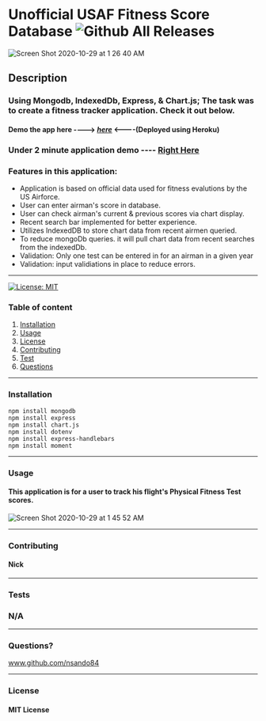 # **Unofficial USAF Fitness Score Database**   ![Github All Releases](https://img.shields.io/github/contributors/nsando84/Fitness-Score-Tracker-DB)   

![Screen Shot 2020-10-29 at 1 26 40 AM](https://user-images.githubusercontent.com/67135603/97543711-d6cc7380-1985-11eb-8012-9cbfde33d817.png)








  ## **Description**

  

  ### Using Mongodb, IndexedDb, Express, & Chart.js; The task was to create a fitness tracker application. Check it out below.

 #### Demo the app here ---->  [***here***](https://ispaceapp.herokuapp.com/)  <----(Deployed using Heroku)
 
 ### Under 2 minute application demo ---- [Right Here](https://drive.google.com/file/d/1gLguB57RV6hOV0EuNUWAZ-8_TroCG3mi/view)
 
  ### Features in this application:
  
  - Application is based on official data used for fitness evalutions by the US Airforce.
  - User can enter airman's score in database.
  - User can check airman's current & previous scores via chart display.
  - Recent search bar implemented for better experience.
  - Utilizes IndexedDB to store chart data from recent airmen queried. 
  - To reduce mongoDb queries. it will pull chart data from recent searches from the indexedDb.
  - Validation: Only one test can be entered in for an airman in a given year
  - Validation: input validiations in place to reduce errors.
 
  
---

[![License: MIT](https://img.shields.io/badge/License-MIT-yellow.svg)](https://opensource.org/licenses/MIT)

  ### Table of content
  1. [Installation](#installation)
  2. [Usage](#usage)
  3. [License](#license)
  4. [Contributing](#contributing)
  5. [Test](#test)
  6. [Questions](#questions)

---

### **Installation**

   
    npm install mongodb
    npm install express
    npm install chart.js
    npm install dotenv
    npm install express-handlebars
    npm install moment
   
---

### **Usage**

#### This application is for a user to track his flight's Physical Fitness Test scores. 

![Screen Shot 2020-10-29 at 1 45 52 AM](https://user-images.githubusercontent.com/67135603/97545643-8acefe00-1988-11eb-9050-bef13f690ce7.png)





---

### **Contributing**

#### Nick

---

### **Tests**

### N/A

---

### **Questions?**

www.github.com/nsando84

---

### **License**

#### MIT License
